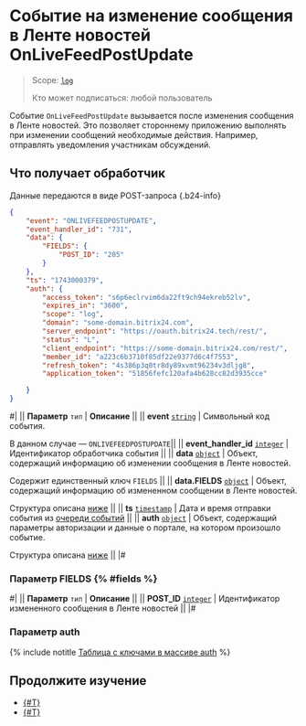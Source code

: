 # Событие на изменение сообщения в Ленте новостей OnLiveFeedPostUpdate

> Scope: [`log`](../../scopes/permissions.md)
>
> Кто может подписаться: любой пользователь

Событие `OnLiveFeedPostUpdate` вызывается после изменения сообщения в Ленте новостей. Это позволяет стороннему приложению выполнять при изменении сообщений необходимые действия. Например, отправлять уведомления участникам обсуждений.

## Что получает обработчик

Данные передаются в виде POST-запроса {.b24-info}

```json
{
    "event": "ONLIVEFEEDPOSTUPDATE",
    "event_handler_id": "731",
    "data": {
        "FIELDS": {
            "POST_ID": "205"
        }
    },
    "ts": "1743000379",
    "auth": {
        "access_token": "s6p6eclrvim6da22ft9ch94ekreb52lv",
        "expires_in": "3600",
        "scope": "log",
        "domain": "some-domain.bitrix24.com",
        "server_endpoint": "https://oauth.bitrix24.tech/rest/",
        "status": "L",
        "client_endpoint": "https://some-domain.bitrix24.com/rest/",
        "member_id": "a223c6b3710f85df22e9377d6c4f7553",
        "refresh_token": "4s386p3q0tr8dy89xvmt96234v3dljg8",
        "application_token": "51856fefc120afa4b628cc82d3935cce"

    }
}
```
#|
|| **Параметр**
`тип` | **Описание** ||
|| **event**
[`string`](../../data-types.md) | Символьный код события.

В данном случае — `ONLIVEFEEDPOSTUPDATE`||
|| **event_handler_id**
[`integer`](../../data-types.md) | Идентификатор обработчика события ||
|| **data**
[`object`](../../data-types.md) | Объект, содержащий информацию об изменении сообщения в Ленте новостей.

Содержит единственный ключ `FIELDS` ||
|| **data.FIELDS**
[`object`](../../data-types.md) | Объект, содержащий информацию об измененном сообщении в Ленте новостей.

Структура описана [ниже](#fields) ||
|| **ts**
[`timestamp`](../../data-types.md) | Дата и время отправки события из [очереди событий](../../events/index.md) ||
|| **auth**
[`object`](../../data-types.md) | Объект, содержащий параметры авторизации и данные о портале, на котором произошло событие.

Структура описана [ниже](#auth) ||
|#

### Параметр FIELDS {% #fields %}

#|
|| **Параметр**
`тип` | **Описание** ||
|| **POST_ID** 
[`integer`](../../data-types.md) | Идентификатор измененного сообщения в Ленте новостей ||
|#

### Параметр auth

{% include notitle [Таблица с ключами в массиве auth](../../../_includes/auth-params-in-events.md) %}

## Продолжите изучение
- [{#T}](../../events/index.md)
- [{#T}](../../events/event-bind.md)